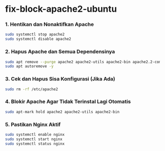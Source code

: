 # fix-block-apache2-ubuntu

### 1. Hentikan dan Nonaktifkan Apache
```bash
sudo systemctl stop apache2
sudo systemctl disable apache2
```

### 2. Hapus Apache dan Semua Dependensinya
```bash
sudo apt remove --purge apache2 apache2-utils apache2-bin apache2.2-common -y
sudo apt autoremove -y
```

### 3. Cek dan Hapus Sisa Konfigurasi (Jika Ada)
```bash
sudo rm -rf /etc/apache2
```

### 4. Blokir Apache Agar Tidak Terinstal Lagi Otomatis
```bash
sudo apt-mark hold apache2 apache2-utils apache2-bin
```

### 5. Pastikan Nginx Aktif
```bash
sudo systemctl enable nginx
sudo systemctl start nginx
sudo systemctl status nginx
```
